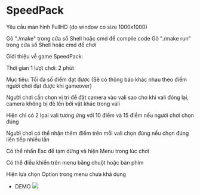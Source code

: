 # SpeedPack
Yêu cầu màn hình FullHD (do window co size 1000x1000)

Gõ "./make" trong cửa sổ Shell hoặc cmd để compile code
Gõ "./make run" trong cửa sổ Shell hoặc cmd để chơi

Giới thiệu về game SpeedPack:

Thời gian 1 lượt chơi: 2 phút

Mục tiêu: Tối đa số điểm đạt được (Sẽ có thông báo khác nhau theo điểm người chơi đạt được khi gameover)
					
Người chơi cần chọn vị trí để đặt camera vào vali sao cho khi vali đóng lại, camera không bị đè lên bởi vật khác trong vali

Hiện chỉ có 2 lọai vali tương ứng với 10 điểm và 15 điểm nếu người chơi chọn đúng

Người chơi có thể nhận thêm điểm trên mỗi vali chọn đúng nếu chọn đúng liên tiếp nhiều lần

Có thể nhấn Esc để tạm dừng và hiện Menu trong lúc chơi

Có thể điều khiển trên menu bằng chuột hoặc bàn phím

Hiện lựa chọn Option trong menu chưa khả dụng 

* DEMO
![](demo.gif)
